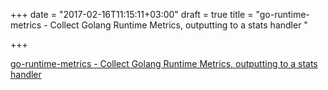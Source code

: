 +++
date = "2017-02-16T11:15:11+03:00"
draft = true
title = "go-runtime-metrics - Collect Golang Runtime Metrics, outputting to a stats handler "

+++

<p><a href="https://t.co/2HEKqmxW0g">go-runtime-metrics - Collect Golang Runtime Metrics, outputting to a stats handler </a></p>
